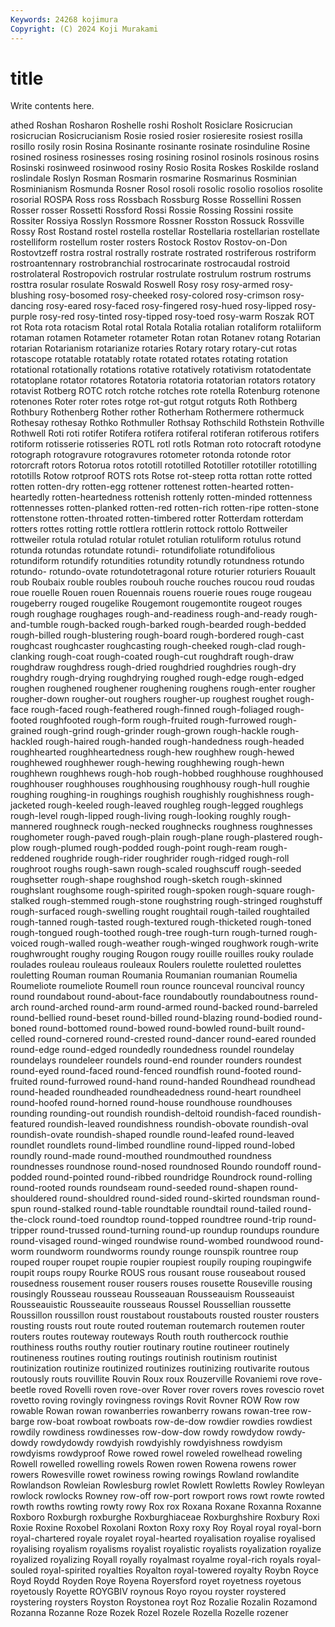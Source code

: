 ```yaml
---
Keywords: 24268 kojimura
Copyright: (C) 2024 Koji Murakami
---
```


# title

Write contents here.



athed Roshan Rosharon Roshelle roshi Rosholt Rosiclare Rosicrucian rosicrucian Rosicrucianism
Rosie rosied rosier rosieresite rosiest rosilla rosillo rosily rosin Rosina
Rosinante rosinante rosinate rosinduline Rosine rosined rosiness rosinesses rosing rosining
rosinol rosinols rosinous rosins Rosinski rosinweed rosinwood rosiny Rosio Rosita
Roskes Roskilde rosland roslindale Roslyn Rosman Rosmarin rosmarine Rosmarinus Rosminian
Rosminianism Rosmunda Rosner Rosol rosoli rosolic rosolio rosolios rosolite rosorial
ROSPA Ross ross Rossbach Rossburg Rosse Rossellini Rossen Rosser rosser
Rossetti Rossford Rossi Rossie Rossing Rossini rossite Rossiter Rossiya Rosslyn
Rossmore Rossner Rosston Rossuck Rossville Rossy Rost Rostand rostel rostella
rostellar Rostellaria rostellarian rostellate rostelliform rostellum roster rosters Rostock Rostov
Rostov-on-Don Rostovtzeff rostra rostral rostrally rostrate rostrated rostriferous rostriform rostroantennary
rostrobranchial rostrocarinate rostrocaudal rostroid rostrolateral Rostropovich rostrular rostrulate rostrulum rostrum
rostrums rosttra rosular rosulate Roswald Roswell Rosy rosy rosy-armed rosy-blushing
rosy-bosomed rosy-cheeked rosy-colored rosy-crimson rosy-dancing rosy-eared rosy-faced rosy-fingered rosy-hued rosy-lipped
rosy-purple rosy-red rosy-tinted rosy-tipped rosy-toed rosy-warm Roszak ROT rot Rota
rota rotacism Rotal rotal Rotala Rotalia rotalian rotaliform rotaliiform rotaman
rotamen Rotameter rotameter Rotan rotan Rotanev rotang Rotarian rotarian Rotarianism
rotarianize rotaries Rotary rotary rotary-cut rotas rotascope rotatable rotatably rotate
rotated rotates rotating rotation rotational rotationally rotations rotative rotatively rotativism
rotatodentate rotatoplane rotator rotatores Rotatoria rotatoria rotatorian rotators rotatory rotavist
Rotberg ROTC rotch rotche rotches rote rotella Rotenburg rotenone rotenones
Roter roter rotes rotge rot-gut rotgut rotguts Roth Rothberg Rothbury
Rothenberg Rother rother Rotherham Rothermere rothermuck Rothesay rothesay Rothko Rothmuller
Rothsay Rothschild Rothstein Rothville Rothwell Roti roti rotifer Rotifera rotifera
rotiferal rotiferan rotiferous rotifers rotiform rotisserie rotisseries ROTL rotl rotls
Rotman roto rotocraft rotodyne rotograph rotogravure rotogravures rotometer rotonda rotonde
rotor rotorcraft rotors Rotorua rotos rototill rototilled Rototiller rototiller rototilling
rototills Rotow rotproof ROTS rots Rotse rot-steep rotta rottan rotte
rotted rotten rotten-dry rotten-egg rottener rottenest rotten-hearted rotten-heartedly rotten-heartedness rottenish
rottenly rotten-minded rottenness rottennesses rotten-planked rotten-red rotten-rich rotten-ripe rotten-stone rottenstone
rotten-throated rotten-timbered rotter Rotterdam rotterdam rotters rottes rotting rottle rottlera
rottlerin rottock rottolo Rottweiler rottweiler rotula rotulad rotular rotulet rotulian
rotuliform rotulus rotund rotunda rotundas rotundate rotundi- rotundifoliate rotundifolious rotundiform
rotundify rotundities rotundity rotundly rotundness rotundo rotundo- rotundo-ovate rotundotetragonal roture
roturier roturiers Rouault roub Roubaix rouble roubles roubouh rouche rouches
roucou roud roudas roue rouelle Rouen rouen Rouennais rouens rouerie
roues rouge rougeau rougeberry rouged rougelike Rougemont rougemontite rougeot rouges
rough roughage roughages rough-and-readiness rough-and-ready rough-and-tumble rough-backed rough-barked rough-bearded rough-bedded
rough-billed rough-blustering rough-board rough-bordered rough-cast roughcast roughcaster roughcasting rough-cheeked rough-clad
rough-clanking rough-coat rough-coated rough-cut roughdraft rough-draw roughdraw roughdress rough-dried roughdried
roughdries rough-dry roughdry rough-drying roughdrying roughed rough-edge rough-edged roughen roughened
roughener roughening roughens rough-enter rougher rougher-down rougher-out roughers rougher-up roughest
roughet rough-face rough-faced rough-feathered rough-finned rough-foliaged rough-footed roughfooted rough-form rough-fruited
rough-furrowed rough-grained rough-grind rough-grinder rough-grown rough-hackle rough-hackled rough-haired rough-handed rough-handedness
rough-headed roughhearted roughheartedness rough-hew roughhew rough-hewed roughhewed roughhewer rough-hewing roughhewing
rough-hewn roughhewn roughhews rough-hob rough-hobbed roughhouse roughhoused roughhouser roughhouses roughhousing
roughhousy rough-hull roughie roughing roughing-in roughings roughish roughishly roughishness rough-jacketed
rough-keeled rough-leaved roughleg rough-legged roughlegs rough-level rough-lipped rough-living rough-looking roughly
rough-mannered roughneck rough-necked roughnecks roughness roughnesses roughometer rough-paved rough-plain rough-plane
rough-plastered rough-plow rough-plumed rough-podded rough-point rough-ream rough-reddened roughride rough-rider roughrider
rough-ridged rough-roll roughroot roughs rough-sawn rough-scaled roughscuff rough-seeded roughsetter rough-shape
roughshod rough-sketch rough-skinned roughslant roughsome rough-spirited rough-spoken rough-square rough-stalked rough-stemmed
rough-stone roughstring rough-stringed roughstuff rough-surfaced rough-swelling rought roughtail rough-tailed roughtailed
rough-tanned rough-tasted rough-textured rough-thicketed rough-toned rough-tongued rough-toothed rough-tree rough-turn rough-turned
rough-voiced rough-walled rough-weather rough-winged roughwork rough-write roughwrought roughy rouging Rougon
rougy rouille rouilles rouky roulade roulades rouleau rouleaus rouleaux Roulers
roulette rouletted roulettes rouletting Rouman rouman Roumania Roumanian roumanian Roumelia
Roumeliote roumeliote Roumell roun rounce rounceval rouncival rouncy round roundabout
round-about-face roundaboutly roundaboutness round-arch round-arched round-arm round-armed round-backed round-barreled round-bellied
round-beset round-billed round-blazing round-bodied round-boned round-bottomed round-bowed round-bowled round-built round-celled
round-cornered round-crested round-dancer round-eared rounded round-edge round-edged roundedly roundedness roundel
roundelay roundelays roundeleer roundels round-end rounder rounders roundest round-eyed round-faced
round-fenced roundfish round-footed round-fruited round-furrowed round-hand round-handed Roundhead roundhead round-headed
roundheaded roundheadedness round-heart roundheel round-hoofed round-horned round-house roundhouse roundhouses rounding
rounding-out roundish roundish-deltoid roundish-faced roundish-featured roundish-leaved roundishness roundish-obovate roundish-oval roundish-ovate
roundish-shaped roundle round-leafed round-leaved roundlet roundlets round-limbed roundline round-lipped round-lobed
roundly round-made round-mouthed roundmouthed roundness roundnesses roundnose round-nosed roundnosed Roundo
roundoff round-podded round-pointed round-ribbed roundridge Roundrock round-rolling round-rooted rounds roundseam
round-seeded round-shapen round-shouldered round-shouldred round-sided round-skirted roundsman round-spun round-stalked round-table
roundtable roundtail round-tailed round-the-clock round-toed roundtop round-topped roundtree round-trip round-tripper
round-trussed round-turning round-up roundup roundups roundure round-visaged round-winged roundwise round-wombed
roundwood round-worm roundworm roundworms roundy rounge rounspik rountree roup rouped
rouper roupet roupie roupier roupiest roupily rouping roupingwife roupit roups
roupy Rourke ROUS rous rousant rouse rouseabout roused rousedness rousement
rouser rousers rouses rousette Rouseville rousing rousingly Rousseau rousseau Rousseauan
Rousseauism Rousseauist Rousseauistic Rousseauite rousseaus Roussel Roussellian roussette Roussillon roussillon
roust roustabout roustabouts rousted rouster rousters rousting rousts rout route
routed routeman routemarch routemen router routers routes routeway routeways Routh
routh routhercock routhie routhiness rouths routhy routier routinary routine routineer
routinely routineness routines routing routings routinish routinism routinist routinization routinize
routinized routinizes routinizing routivarite routous routously routs rouvillite Rouvin Roux
roux Rouzerville Rovaniemi rove rove-beetle roved Rovelli roven rove-over Rover
rover rovers roves rovescio rovet rovetto roving rovingly rovingness rovings
Rovit Rovner ROW Row row rowable Rowan rowan rowanberries rowanberry
rowans rowan-tree row-barge row-boat rowboat rowboats row-de-dow rowdier rowdies rowdiest
rowdily rowdiness rowdinesses row-dow-dow rowdy rowdydow rowdy-dowdy rowdydowdy rowdyish rowdyishly
rowdyishness rowdyism rowdyisms rowdyproof Rowe rowed rowel roweled rowelhead roweling
Rowell rowelled rowelling rowels Rowen rowen Rowena rowens rower rowers
Rowesville rowet rowiness rowing rowings Rowland rowlandite Rowlandson Rowleian Rowlesburg
rowlet Rowlett Rowletts Rowley Rowleyan rowlock rowlocks Rowney row-off row-port
rowport rows rowt rowte rowted rowth rowths rowting rowty rowy
Rox rox Roxana Roxane Roxanna Roxanne Roxboro Roxburgh roxburghe Roxburghiaceae
Roxburghshire Roxbury Roxi Roxie Roxine Roxobel Roxolani Roxton Roxy roxy
Roy Royal royal royal-born royal-chartered royale royalet royal-hearted royalisation royalise
royalised royalising royalism royalisms royalist royalistic royalists royalization royalize royalized
royalizing Royall royally royalmast royalme royal-rich royals royal-souled royal-spirited royalties
Royalton royal-towered royalty Roybn Royce Royd Roydd Royden Roye Royena
Royersford royet royetness royetous royetously Royette ROYGBIV roynous Royo royou
royster roystered roystering roysters Royston Roystonea royt Roz Rozalie Rozalin
Rozamond Rozanna Rozanne Roze Rozek Rozel Rozele Rozella Rozelle rozener
